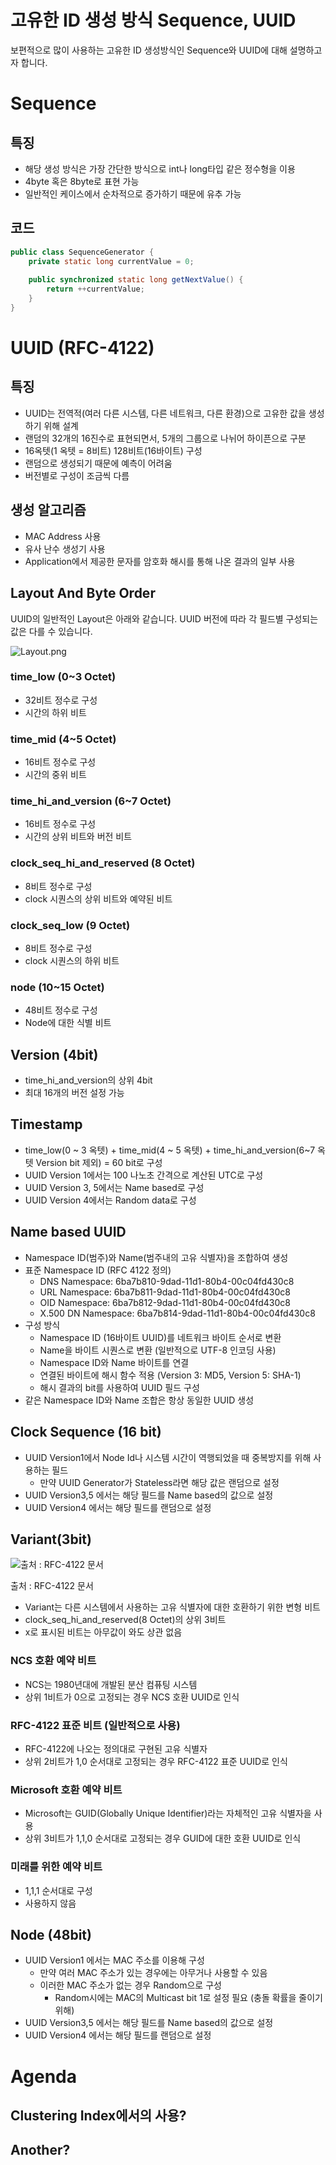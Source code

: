 # 고유한 ID 생성 방식 Sequence, UUID

보편적으로 많이 사용하는 고유한 ID 생성방식인 Sequence와 UUID에 대해 설명하고자 합니다.

# Sequence

## 특징

- 해당 생성 방식은 가장 간단한 방식으로 int나 long타입 같은 정수형을 이용
- 4byte 혹은 8byte로 표현 가능
- 일반적인 케이스에서 순차적으로 증가하기 때문에 유추 가능

## 코드

```java
public class SequenceGenerator {
    private static long currentValue = 0;
    
    public synchronized static long getNextValue() {
        return ++currentValue;
    }
}
```

# UUID (RFC-4122)

## 특징

- UUID는 전역적(여러 다른 시스템, 다른 네트워크, 다른 환경)으로 고유한 값을 생성하기 위해 설계
- 랜덤의 32개의 16진수로 표현되면서, 5개의 그룹으로 나뉘어 하이픈으로 구분
- 16옥텟(1 옥텟 = 8비트) 128비트(16바이트) 구성
- 랜덤으로 생성되기 때문에 예측이 어려움
- 버전별로 구성이 조금씩 다름

## 생성 알고리즘

- MAC Address 사용
- 유사 난수 생성기 사용
- Application에서 제공한 문자를 암호화 해시를 통해 나온 결과의 일부 사용

## Layout And Byte Order

UUID의 일반적인 Layout은 아래와 같습니다. UUID 버전에 따라 각 필드별 구성되는 값은 다를 수 있습니다.

![Layout.png](https://github.com/user-attachments/assets/26d48769-cfed-494a-a2d7-49ee2bae4146)

### time_low (0~3 Octet)

- 32비트 정수로 구성
- 시간의 하위 비트

### time_mid (4~5 Octet)

- 16비트 정수로 구성
- 시간의 중위 비트

### time_hi_and_version (6~7 Octet)

- 16비트 정수로 구성
- 시간의 상위 비트와 버전 비트

### clock_seq_hi_and_reserved (8 Octet)

- 8비트 정수로 구성
- clock 시퀀스의 상위 비트와 예약된 비트

### clock_seq_low (9 Octet)

- 8비트 정수로 구성
- clock 시퀀스의 하위 비트

### node (10~15 Octet)

- 48비트 정수로 구성
- Node에 대한 식별 비트

## Version (4bit)

- time_hi_and_version의 상위 4bit
- 최대 16개의 버전 설정 가능

## Timestamp

- time_low(0 ~ 3 옥텟) + time_mid(4 ~ 5 옥텟) + time_hi_and_version(6~7 옥텟 Version bit 제외) =  60 bit로 구성
- UUID Version 1에서는 100 나노초 간격으로 계산된 UTC로 구성
- UUID Version 3, 5에서는 Name based로 구성
- UUID Version 4에서는 Random data로 구성

## Name based UUID

- Namespace ID(범주)와 Name(범주내의 고유 식별자)을 조합하여 생성
- 표준 Namespace ID (RFC 4122 정의)
    - DNS Namespace: 6ba7b810-9dad-11d1-80b4-00c04fd430c8
    - URL Namespace: 6ba7b811-9dad-11d1-80b4-00c04fd430c8
    - OID Namespace: 6ba7b812-9dad-11d1-80b4-00c04fd430c8
    - X.500 DN Namespace: 6ba7b814-9dad-11d1-80b4-00c04fd430c8
- 구성 방식
    - Namespace ID (16바이트 UUID)를 네트워크 바이트 순서로 변환
    - Name을 바이트 시퀀스로 변환 (일반적으로 UTF-8 인코딩 사용)
    - Namespace ID와 Name 바이트를 연결
    - 연결된 바이트에 해시 함수 적용 (Version 3: MD5, Version 5: SHA-1)
    - 해시 결과의 bit를 사용하여 UUID 필드 구성
- 같은 Namespace ID와 Name 조합은 항상 동일한 UUID 생성

## Clock Sequence (16 bit)

- UUID Version1에서 Node Id나 시스템 시간이 역행되었을 때 중복방지를 위해 사용하는 필드
    - 만약 UUID Generator가 Stateless라면 해당 값은 랜덤으로 설정
- UUID Version3,5 에서는 해당 필드를 Name based의 값으로 설정
- UUID Version4 에서는 해당 필드를 랜덤으로 설정

## Variant(3bit)

![출처 :  RFC-4122 문서](https://github.com/user-attachments/assets/1bdfb166-cc5c-4e82-8199-e75fc9b5c861)

출처 :  RFC-4122 문서

- Variant는 다른 시스템에서 사용하는 고유 식별자에 대한 호환하기 위한 변형 비트
- clock_seq_hi_and_reserved(8 Octet)의 상위 3비트
- x로 표시된 비트는 아무값이 와도 상관 없음

### NCS 호환 예약 비트

- NCS는 1980년대에 개발된 분산 컴퓨팅 시스템
- 상위 1비트가 0으로 고정되는 경우 NCS 호환 UUID로 인식

### RFC-4122 표준 비트 (일반적으로 사용)

- RFC-4122에 나오는 정의대로 구현된 고유 식별자
- 상위 2비트가 1,0 순서대로 고정되는 경우 RFC-4122 표준 UUID로 인식

### Microsoft 호환 예약 비트

- Microsoft는 GUID(Globally Unique Identifier)라는 자체적인 고유 식별자을 사용
- 상위 3비트가 1,1,0 순서대로 고정되는 경우 GUID에 대한 호환 UUID로 인식

### 미래를 위한 예약 비트

- 1,1,1 순서대로 구성
- 사용하지 않음

## Node (48bit)

- UUID Version1 에서는 MAC 주소를 이용해 구성
    - 만약 여러 MAC 주소가 있는 경우에는 아무거나 사용할 수 있음
    - 이러한 MAC 주소가 없는 경우 Random으로 구성
        - Random시에는 MAC의 Multicast bit 1로 설정 필요 (충돌 확률을 줄이기 위해)
- UUID Version3,5 에서는 해당 필드를 Name based의 값으로 설정
- UUID Version4 에서는 해당 필드를 랜덤으로 설정

# Agenda

## Clustering Index에서의 사용?

## Another?